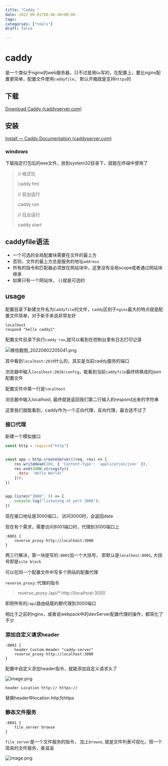 ```yaml
---
title: "Caddy "
date: 2022-06-01T08:46:48+08:00
tags:
categories: ["tools"]
draft: false

---
```






# caddy

是一个类似于nginx的web服务器，只不过是用`Go`写的，在配置上，要比nginx配置更简单，配置文件使用`caddyfile`， 默认开箱就是支持`https`的



## 下载



[Download Caddy (caddyserver.com)](https://caddyserver.com/download)



## 安装

[Install — Caddy Documentation (caddyserver.com)](https://caddyserver.com/docs/install)



### windows

下载指定打包后的exe文件，放到system32目录下，就能在终端中使用了



> // 格式化
>
> caddy fmt
>
>  // 前台运行
>
> caddy run
>
>  // 后台运行
>
> caddy start



## caddyfile语法



- 一个可选的全局配置块需要在文件的最上方
- 否则，文件的最上方总是服务的地址`address`
- 所有的指令和匹配器必须放在网站块中，这里没有全局scope或者通过网站块继承
- 如果只有一个网站块， `{}`就是可选的





## usage



配置目录下新建文件名为`Caddyfile`的文件，`caddy`区别于`nginx`最大的特点就是配置文件简单，对于新手来说非常友好



```caddyfile
localhost
respond "hello caddy1"
```



配置文件目录下执行`caddy run`,就可以看到在控制台里有日志打印记录



![微信截图_20220602205041.png](https://p6-juejin.byteimg.com/tos-cn-i-k3u1fbpfcp/c0382ce2ef1848ce80579a56af7127d6~tplv-k3u1fbpfcp-watermark.image?)



其中看到`localhost:2019`什么的，其实是当前caddy服务的端口

浏览器中输入`localhost:2019/config`，能看到当前`caddyfile`最终转换成的json配置文件





配置文件中第一行是`localhost`

浏览器中输入localhost, 最终就是返回我们第二行输入的respond出来的字符串



这里我们就能看到，caddy作为一个正向代理，反向代理，最合适不过了



### 接口代理



新建一个模拟接口

```javascript
const http = require("http")


const app = http.createServer((req, res) => {
    res.writeHead(200, { 'Content-Type': 'application/json' });
    res.end(JSON.stringify({
      data: 'Hello World!'
    }));
})


app.listen("3000", () => {
    console.log("listening at port 3000");
})
```



现在接口地址是3000端口， 访问3000时，会返回data



现在有个需求，需要访问8001端口时，代理到3000端口上



```caddyfile
:8001 {
    reverse_proxy http://localhost:3000
}
```



两三行解决，第一块是写的`:8001`加一个大括号， 即默认是`localhost:8001`, 大括号即是`site block`

可以在同一个配置文件中写多个网站的配置代理

`reverse_proxy`: 代理的指令



> reverse_proxy /api/* http://localhost:3000



即把所有的`/api`路由结尾的都代理到3000端口

相比于之前的nginx，或者说webpack中的devServer配置代理的操作，都简化了不少



### 添加自定义请求header



```
:8001 {
    header Custom-Header "caddy-server"
    reverse_proxy http://localhost:3000
}
```



配置中自定义添加header指令，就能添加自定义请求头了



![image.png](https://p6-juejin.byteimg.com/tos-cn-i-k3u1fbpfcp/ff5e610b70f047d1a1259640ee86ea61~tplv-k3u1fbpfcp-watermark.image?)





`header Location http:// https://`



替换header中location  http为https





### 静态文件服务



```
:8001 {
    file_server browse
}
```



`file_server`是一个文件服务的指令， 加上`browse`, 就是文件列表可视化，搭一个简易的文件服务，美滋滋



![image.png](https://p6-juejin.byteimg.com/tos-cn-i-k3u1fbpfcp/ea103b220f1044dabd12701a1d3766ea~tplv-k3u1fbpfcp-watermark.image?)



